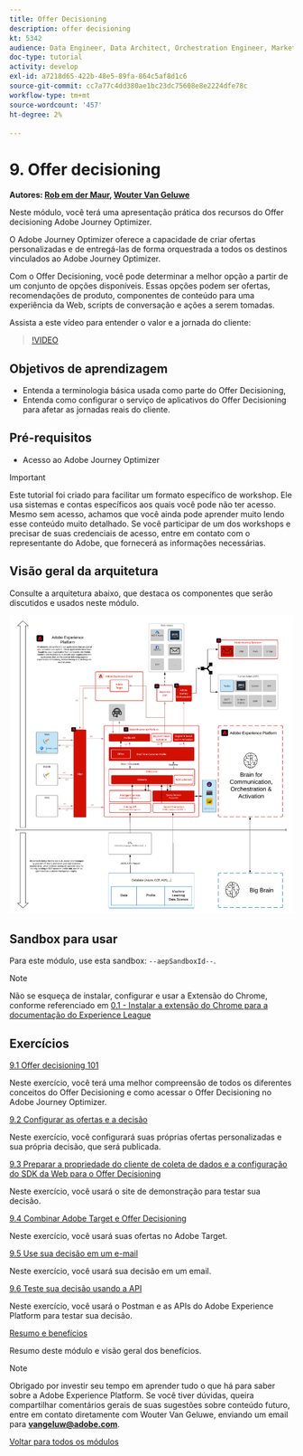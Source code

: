 ```yaml
---
title: Offer Decisioning
description: offer decisioning
kt: 5342
audience: Data Engineer, Data Architect, Orchestration Engineer, Marketer
doc-type: tutorial
activity: develop
exl-id: a7218d65-422b-48e5-89fa-864c5af8d1c6
source-git-commit: cc7a77c4dd380ae1bc23dc75608e8e2224dfe78c
workflow-type: tm+mt
source-wordcount: '457'
ht-degree: 2%

---
```


# 9. Offer decisioning

**Autores: [Rob em der Maur](https://www.linkedin.com/in/ridmaur/), [Wouter Van Geluwe](https://www.linkedin.com/in/woutervangeluwe/)**

Neste módulo, você terá uma apresentação prática dos recursos do Offer decisioning Adobe Journey Optimizer.

O Adobe Journey Optimizer oferece a capacidade de criar ofertas personalizadas e de entregá-las de forma orquestrada a todos os destinos vinculados ao Adobe Journey Optimizer.

Com o Offer Decisioning, você pode determinar a melhor opção a partir de um conjunto de opções disponíveis. Essas opções podem ser ofertas, recomendações de produto, componentes de conteúdo para uma experiência da Web, scripts de conversação e ações a serem tomadas.

Assista a este vídeo para entender o valor e a jornada do cliente:

>[!VIDEO](https://video.tv.adobe.com/v/328829?quality=12&learn=on)

## Objetivos de aprendizagem

- Entenda a terminologia básica usada como parte do Offer Decisioning,
- Entenda como configurar o serviço de aplicativos do Offer Decisioning para afetar as jornadas reais do cliente.

## Pré-requisitos

- Acesso ao Adobe Journey Optimizer

>[!IMPORTANT]
>
>Este tutorial foi criado para facilitar um formato específico de workshop. Ele usa sistemas e contas específicos aos quais você pode não ter acesso. Mesmo sem acesso, achamos que você ainda pode aprender muito lendo esse conteúdo muito detalhado. Se você participar de um dos workshops e precisar de suas credenciais de acesso, entre em contato com o representante do Adobe, que fornecerá as informações necessárias.

## Visão geral da arquitetura

Consulte a arquitetura abaixo, que destaca os componentes que serão discutidos e usados neste módulo.

![Visão geral da arquitetura](../../assets/images/architecturem14.png)

## Sandbox para usar

Para este módulo, use esta sandbox: `--aepSandboxId--`.

>[!NOTE]
>
>Não se esqueça de instalar, configurar e usar a Extensão do Chrome, conforme referenciado em [0.1 - Instalar a extensão do Chrome para a documentação do Experience League](../module0/ex1.md)

## Exercícios

[9.1 Offer decisioning 101](./ex1.md)

Neste exercício, você terá uma melhor compreensão de todos os diferentes conceitos do Offer Decisioning e como acessar o Offer Decisioning no Adobe Journey Optimizer.

[9.2 Configurar as ofertas e a decisão](./ex2.md)

Neste exercício, você configurará suas próprias ofertas personalizadas e sua própria decisão, que será publicada.

[9.3 Preparar a propriedade do cliente de coleta de dados e a configuração do SDK da Web para o Offer Decisioning](./ex3.md)

Neste exercício, você usará o site de demonstração para testar sua decisão.

[9.4 Combinar Adobe Target e Offer Decisioning](./ex4.md)

Neste exercício, você usará suas ofertas no Adobe Target.

[9.5 Use sua decisão em um e-mail](./ex5.md)

Neste exercício, você usará sua decisão em um email.

[9.6 Teste sua decisão usando a API](./ex6.md)

Neste exercício, você usará o Postman e as APIs do Adobe Experience Platform para testar sua decisão.

[Resumo e benefícios](./summary.md)

Resumo deste módulo e visão geral dos benefícios.

>[!NOTE]
>
>Obrigado por investir seu tempo em aprender tudo o que há para saber sobre a Adobe Experience Platform. Se você tiver dúvidas, queira compartilhar comentários gerais de suas sugestões sobre conteúdo futuro, entre em contato diretamente com Wouter Van Geluwe, enviando um email para **vangeluw@adobe.com**.

[Voltar para todos os módulos](../../overview.md)
